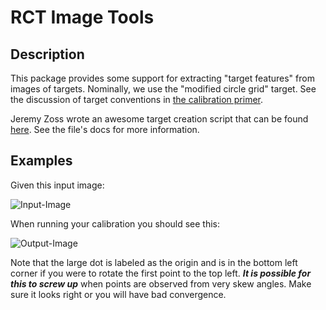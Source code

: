 # RCT Image Tools
## Description
This package provides some support for extracting "target features" from images of targets. Nominally, we use the "modified circle grid" target. See the discussion of target
conventions in [the calibration primer](../cal_primer.md).

Jeremy Zoss wrote an awesome target creation script that can be found [here](script/calibration_target.py). See the file's docs for more information.

## Examples
Given this input image:

![Input-Image](./docs/input.png)

When running your calibration you should see this:

![Output-Image](./docs/output.png)

Note that the large dot is labeled as the origin and is in the bottom left corner if you were to rotate the first point to the top left.
***It is possible for this to screw up*** when points are observed from very skew angles. Make sure it looks right or you will have bad
convergence.

